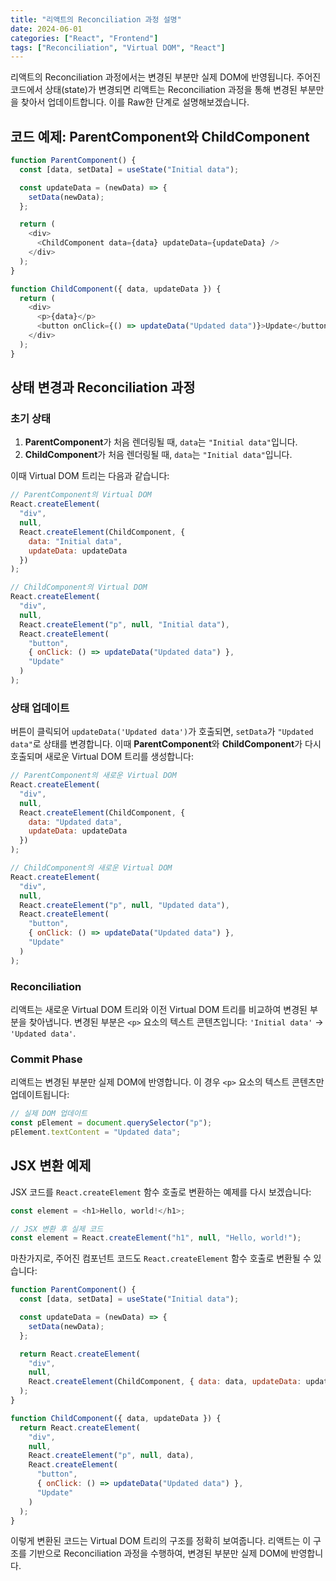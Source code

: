 ```yaml
---
title: "리액트의 Reconciliation 과정 설명"
date: 2024-06-01
categories: ["React", "Frontend"]
tags: ["Reconciliation", "Virtual DOM", "React"]
---
```


리액트의 Reconciliation 과정에서는 변경된 부분만 실제 DOM에 반영됩니다. 주어진 코드에서 상태(state)가 변경되면 리액트는 Reconciliation 과정을 통해 변경된 부분만을 찾아서 업데이트합니다. 이를 Raw한 단계로 설명해보겠습니다.

## 코드 예제: ParentComponent와 ChildComponent

```javascript
function ParentComponent() {
  const [data, setData] = useState("Initial data");

  const updateData = (newData) => {
    setData(newData);
  };

  return (
    <div>
      <ChildComponent data={data} updateData={updateData} />
    </div>
  );
}

function ChildComponent({ data, updateData }) {
  return (
    <div>
      <p>{data}</p>
      <button onClick={() => updateData("Updated data")}>Update</button>
    </div>
  );
}
```

## 상태 변경과 Reconciliation 과정

### 초기 상태

1. **ParentComponent**가 처음 렌더링될 때, `data`는 `"Initial data"`입니다.
2. **ChildComponent**가 처음 렌더링될 때, `data`는 `"Initial data"`입니다.

이때 Virtual DOM 트리는 다음과 같습니다:

```javascript
// ParentComponent의 Virtual DOM
React.createElement(
  "div",
  null,
  React.createElement(ChildComponent, {
    data: "Initial data",
    updateData: updateData
  })
);

// ChildComponent의 Virtual DOM
React.createElement(
  "div",
  null,
  React.createElement("p", null, "Initial data"),
  React.createElement(
    "button",
    { onClick: () => updateData("Updated data") },
    "Update"
  )
);
```

### 상태 업데이트

버튼이 클릭되어 `updateData('Updated data')`가 호출되면, `setData`가 `"Updated data"`로 상태를 변경합니다. 이때 **ParentComponent**와 **ChildComponent**가 다시 호출되며 새로운 Virtual DOM 트리를 생성합니다:

```javascript
// ParentComponent의 새로운 Virtual DOM
React.createElement(
  "div",
  null,
  React.createElement(ChildComponent, {
    data: "Updated data",
    updateData: updateData
  })
);

// ChildComponent의 새로운 Virtual DOM
React.createElement(
  "div",
  null,
  React.createElement("p", null, "Updated data"),
  React.createElement(
    "button",
    { onClick: () => updateData("Updated data") },
    "Update"
  )
);
```

### Reconciliation

리액트는 새로운 Virtual DOM 트리와 이전 Virtual DOM 트리를 비교하여 변경된 부분을 찾아냅니다. 변경된 부분은 `<p>` 요소의 텍스트 콘텐츠입니다: `'Initial data'` → `'Updated data'`.

### Commit Phase

리액트는 변경된 부분만 실제 DOM에 반영합니다. 이 경우 `<p>` 요소의 텍스트 콘텐츠만 업데이트됩니다:

```javascript
// 실제 DOM 업데이트
const pElement = document.querySelector("p");
pElement.textContent = "Updated data";
```

## JSX 변환 예제

JSX 코드를 `React.createElement` 함수 호출로 변환하는 예제를 다시 보겠습니다:

```javascript
const element = <h1>Hello, world!</h1>;

// JSX 변환 후 실제 코드
const element = React.createElement("h1", null, "Hello, world!");
```

마찬가지로, 주어진 컴포넌트 코드도 `React.createElement` 함수 호출로 변환될 수 있습니다:

```javascript
function ParentComponent() {
  const [data, setData] = useState("Initial data");

  const updateData = (newData) => {
    setData(newData);
  };

  return React.createElement(
    "div",
    null,
    React.createElement(ChildComponent, { data: data, updateData: updateData })
  );
}

function ChildComponent({ data, updateData }) {
  return React.createElement(
    "div",
    null,
    React.createElement("p", null, data),
    React.createElement(
      "button",
      { onClick: () => updateData("Updated data") },
      "Update"
    )
  );
}
```

이렇게 변환된 코드는 Virtual DOM 트리의 구조를 정확히 보여줍니다. 리액트는 이 구조를 기반으로 Reconciliation 과정을 수행하여, 변경된 부분만 실제 DOM에 반영합니다.
